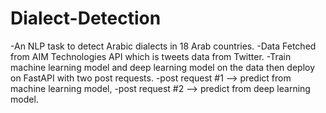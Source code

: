 # Dialect-Detection
-An NLP task to detect Arabic dialects in 18 Arab countries.
-Data Fetched from AIM Technologies API which is tweets data from Twitter.
-Train machine learning model and deep learning model on the data then deploy on FastAPI with two post requests. 
-post request #1 --> predict from machine learning model,
-post request #2 --> predict from deep learning model.
